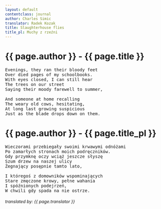 ```yaml
---
layout: default
contentclass: journal
author: Charles Simic
translator: Radek Kozak
title: Slaughterhouse flies
title_pl: Muchy z rzeźni
---
```


<h1 class="poem-title">{{ page.author }} - {{ page.title }}</h1>

<pre class="poem">
Evenings, they ran their bloody feet
Over died pages of my schoolbooks.
With eyes closed, I can still hear
The trees on our street
Saying their moody farewell to summer,

And someone at home recalling
The weary old cows, hesitating,
At long last growing suspicious
Just as the blade drops down on them.
</pre>

<h1 id="pl" class="poem-title">{{ page.author }} - {{ page.title_pl }}</h1>

<pre class="poem">
Wieczorami przebiegały swoimi krwawymi odnóżami
Po zamarłych stronach moich podręczników.
Gdy przymknę oczy wciąż jeszcze słyszę
Szum drzew na naszej ulicy
Żegnający posępnie tamto lato,

I któregoś z domowników wspominających
Stare zmęczone krowy, pełne wahania
I spóźnionych podejrzeń,
W chwili gdy spada na nie ostrze.
</pre>

<h6 class="poem">translated by: {{ page.translator }}</h6>
